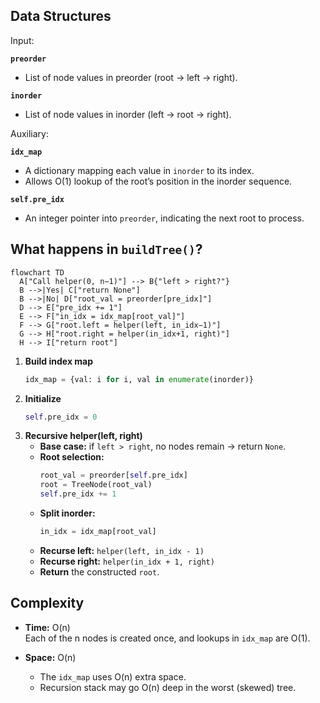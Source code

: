 ## Data Structures

Input:

**`preorder`**  
- List of node values in preorder (root → left → right).

**`inorder`**  
- List of node values in inorder (left → root → right).

Auxiliary:

**`idx_map`**  
- A dictionary mapping each value in `inorder` to its index.  
- Allows O(1) lookup of the root’s position in the inorder sequence.

**`self.pre_idx`**  
- An integer pointer into `preorder`, indicating the next root to process.

## What happens in `buildTree()`?

```mermaid
flowchart TD
  A["Call helper(0, n−1)"] --> B{"left > right?"}
  B -->|Yes| C["return None"]
  B -->|No| D["root_val = preorder[pre_idx]"]
  D --> E["pre_idx += 1"]
  E --> F["in_idx = idx_map[root_val]"]
  F --> G["root.left = helper(left, in_idx−1)"]
  G --> H["root.right = helper(in_idx+1, right)"]
  H --> I["return root"]
```

1. **Build index map**  
   ```python
   idx_map = {val: i for i, val in enumerate(inorder)}
   ```
2. **Initialize**  
   ```python
   self.pre_idx = 0
   ```
3. **Recursive helper(left, right)**  
   - **Base case:** if `left > right`, no nodes remain → return `None`.  
   - **Root selection:**  
     ```python
     root_val = preorder[self.pre_idx]
     root = TreeNode(root_val)
     self.pre_idx += 1
     ```  
   - **Split inorder:**  
     ```python
     in_idx = idx_map[root_val]
     ```  
   - **Recurse left:** `helper(left, in_idx - 1)`  
   - **Recurse right:** `helper(in_idx + 1, right)`  
   - **Return** the constructed `root`.

## Complexity

- **Time:** O(n)  
  Each of the n nodes is created once, and lookups in `idx_map` are O(1).

- **Space:** O(n)  
  - The `idx_map` uses O(n) extra space.  
  - Recursion stack may go O(n) deep in the worst (skewed) tree.
